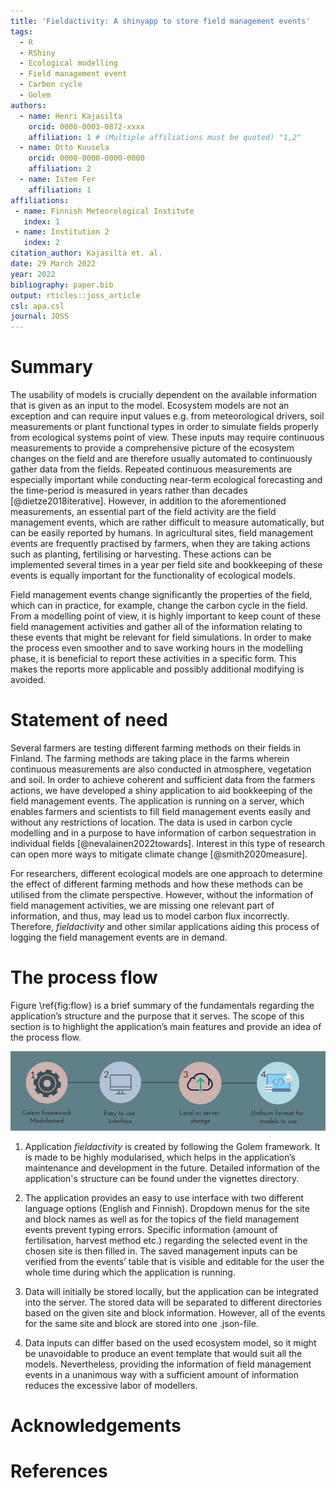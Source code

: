 ```yaml
---
title: 'Fieldactivity: A shinyapp to store field management events'
tags:
  - R
  - RShiny
  - Ecological modelling
  - Field management event
  - Carbon cycle
  - Golem
authors:
  - name: Henri Kajasilta
    orcid: 0000-0003-0872-xxxx
    affiliation: 1 # (Multiple affiliations must be quoted) "1,2"
  - name: Otto Kuusela
    orcid: 0000-0000-0000-0000
    affiliation: 2
  - name: Istem Fer
    affiliation: 1
affiliations:
 - name: Finnish Meteorological Institute
   index: 1
 - name: Institution 2
   index: 2
citation_author: Kajasilta et. al.
date: 29 March 2022
year: 2022
bibliography: paper.bib
output: rticles::joss_article
csl: apa.csl
journal: JOSS
---
```


# Summary

The usability of models is crucially dependent on the available information that is given as an input to the model. Ecosystem models are not an exception and can require input values e.g. from meteorological drivers, soil measurements or plant functional types in order to simulate fields properly from ecological systems point of view. These inputs may require continuous measurements to provide a comprehensive picture of the ecosystem changes on the field and are therefore usually automated to continuously gather data from the fields. Repeated continuous measurements are especially important while conducting near-term ecological forecasting and the time-period is measured in years rather than decades [@dietze2018iterative]. However, in addition to the aforementioned measurements, an essential part of the field activity are the field management events, which are rather difficult to measure automatically, but can be easily reported by humans. In agricultural sites, field management events are frequently practised by farmers, when they are taking actions such as planting, fertilising or harvesting. These actions can be implemented several times in a year per field site and bookkeeping of these events is equally important for the functionality of ecological models.

Field management events change significantly the properties of the field, which can in practice, for example, change the carbon cycle in the field. From a modelling point of view, it is highly important to keep count of these field management activities and gather all of the information relating to these events that might be relevant for field simulations. In order to make the process even smoother and to save working hours in the modelling phase, it is beneficial to report these activities in a specific form. This makes the reports more applicable and possibly additional modifying is avoided.


# Statement of need

Several farmers are testing different farming methods on their fields in Finland. The farming methods are taking place in the farms wherein continuous measurements are also conducted in atmosphere, vegetation and soil. In order to achieve coherent and sufficient data from the farmers actions, we have developed a shiny application to aid bookkeeping of the field management events. The application is running on a server, which enables farmers and scientists to fill field management events easily and without any restrictions of location. The data is used in carbon cycle modelling and in a purpose to have information of carbon sequestration in individual fields [@nevalainen2022towards]. Interest in this type of research can open more ways to mitigate climate change [@smith2020measure].

For researchers, different ecological models are one approach to determine the effect of different farming methods and how these methods can be utilised from the climate perspective. However, without the information of field management activities, we are missing one relevant part of information, and thus, may lead us to model carbon flux incorrectly. Therefore, *fieldactivity* and other similar applications aiding this process of logging the field management events are in demand.

# The process flow

Figure \ref{fig:flow} is a brief summary of the fundamentals regarding the application’s structure and the purpose that it serves. The scope of this section is to highlight the application’s main features and provide an idea of the process flow.


![Functionality and usage of application.\label{fig:flow}](4fields.png)


1) Application *fieldactivity* is created by following the Golem framework. It is made to be highly modularised, which helps in the application’s maintenance and development in the future. Detailed information of the application's structure can be found under the vignettes directory.

2) The application provides an easy to use interface with two different language options (English and Finnish). Dropdown menus for the site and block names as well as for the topics of the field management events prevent typing errors. Specific information (amount of fertilisation, harvest method etc.) regarding the selected event in the chosen site is then filled in. The saved management inputs can be verified from the events’ table that is visible and editable for the user the whole time during which the application is running.

3) Data will initially be stored locally, but the application can be integrated into the server. The stored data will be separated to different directories based on the given site and block information. However, all of the events for the same site and block are stored into one .json-file.

4) Data inputs can differ based on the used ecosystem model, so it might be unavoidable to produce an event template that would suit all the models. Nevertheless, providing the information of field management events in a unanimous way with a sufficient amount of information reduces the excessive labor of modellers.


# Acknowledgements



# References
